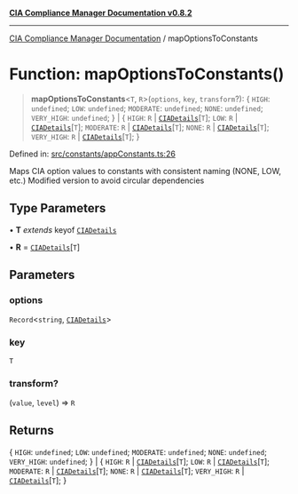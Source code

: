 [**CIA Compliance Manager Documentation v0.8.2**](../README.md)

***

[CIA Compliance Manager Documentation](../globals.md) / mapOptionsToConstants

# Function: mapOptionsToConstants()

> **mapOptionsToConstants**\<`T`, `R`\>(`options`, `key`, `transform`?): \{ `HIGH`: `undefined`; `LOW`: `undefined`; `MODERATE`: `undefined`; `NONE`: `undefined`; `VERY_HIGH`: `undefined`; \} \| \{ `HIGH`: `R` \| [`CIADetails`](../interfaces/CIADetails.md)\[`T`\]; `LOW`: `R` \| [`CIADetails`](../interfaces/CIADetails.md)\[`T`\]; `MODERATE`: `R` \| [`CIADetails`](../interfaces/CIADetails.md)\[`T`\]; `NONE`: `R` \| [`CIADetails`](../interfaces/CIADetails.md)\[`T`\]; `VERY_HIGH`: `R` \| [`CIADetails`](../interfaces/CIADetails.md)\[`T`\]; \}

Defined in: [src/constants/appConstants.ts:26](https://github.com/Hack23/cia-compliance-manager/blob/423c5d261c747ade8ca2550e176aa05168b5a31e/src/constants/appConstants.ts#L26)

Maps CIA option values to constants with consistent naming (NONE, LOW, etc.)
Modified version to avoid circular dependencies

## Type Parameters

• **T** *extends* keyof [`CIADetails`](../interfaces/CIADetails.md)

• **R** = [`CIADetails`](../interfaces/CIADetails.md)\[`T`\]

## Parameters

### options

`Record`\<`string`, [`CIADetails`](../interfaces/CIADetails.md)\>

### key

`T`

### transform?

(`value`, `level`) => `R`

## Returns

\{ `HIGH`: `undefined`; `LOW`: `undefined`; `MODERATE`: `undefined`; `NONE`: `undefined`; `VERY_HIGH`: `undefined`; \} \| \{ `HIGH`: `R` \| [`CIADetails`](../interfaces/CIADetails.md)\[`T`\]; `LOW`: `R` \| [`CIADetails`](../interfaces/CIADetails.md)\[`T`\]; `MODERATE`: `R` \| [`CIADetails`](../interfaces/CIADetails.md)\[`T`\]; `NONE`: `R` \| [`CIADetails`](../interfaces/CIADetails.md)\[`T`\]; `VERY_HIGH`: `R` \| [`CIADetails`](../interfaces/CIADetails.md)\[`T`\]; \}
